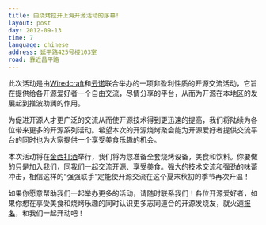 ```yaml
---
title: 由烧烤拉开上海开源活动的序幕!
layout: post
day: 2012-09-13
time: 7
language: chinese
address: 延平路425号楼103室
road: 靠近昌平路
---
```


此次活动是由[Wiredcraft](http://wiredcraft.com/)和[云诺](http://beta.yunio.com/)联合举办的一项非盈利性质的开源交流活动，它旨在提供给各开源爱好者一个自由交流，尽情分享的平台，从而为开源在本地区的发展起到推波助澜的作用。

为促进开源人才更广泛的交流从而使开源技术得到更迅速的提高，我们将陆续为各位带来更多的开源系列活动。希望本次的开源烧烤聚会能为开源爱好者提供交流平台的同时也为大家提供一个享受美食乐趣的机会。

本次活动将在[金西打酒](http://weibo.com/goldcider)举行，我们将为您准备全套烧烤设备，美食和饮料。你要做的只是加入我们，同我们一起交流开源、享受美食。强大的技术交流和强劲的味蕾冲击，相信这样的“强强联手”定能使开源交流在这个夏末秋初的季节再次升温！

如果你愿意帮助我们一起举办更多的活动，请随时联系我们！各位开源爱好者，如果你想在享受美食和烧烤乐趣的同时认识更多志同道合的开源发烧友，就火速[报名](http://eepurl.com/o9bBz)，和我们一起开动吧！